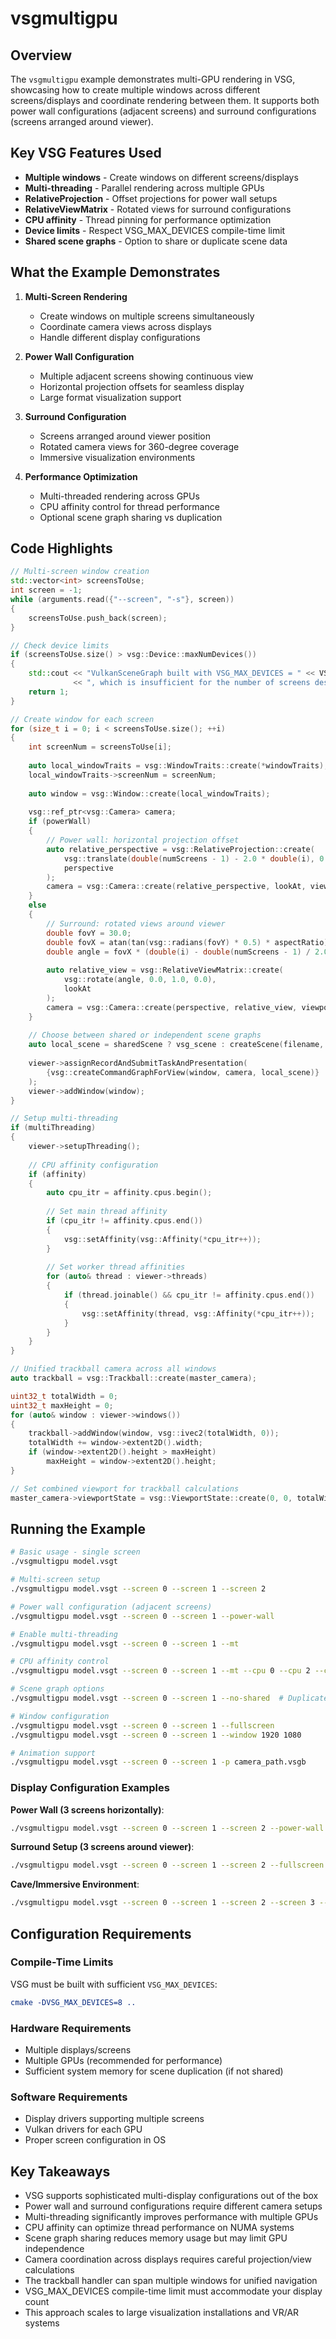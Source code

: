 # vsgmultigpu

## Overview

The `vsgmultigpu` example demonstrates multi-GPU rendering in VSG, showcasing how to create multiple windows across different screens/displays and coordinate rendering between them. It supports both power wall configurations (adjacent screens) and surround configurations (screens arranged around viewer).

## Key VSG Features Used

- **Multiple windows** - Create windows on different screens/displays
- **Multi-threading** - Parallel rendering across multiple GPUs
- **RelativeProjection** - Offset projections for power wall setups
- **RelativeViewMatrix** - Rotated views for surround configurations
- **CPU affinity** - Thread pinning for performance optimization
- **Device limits** - Respect VSG_MAX_DEVICES compile-time limit
- **Shared scene graphs** - Option to share or duplicate scene data

## What the Example Demonstrates

1. **Multi-Screen Rendering**
   - Create windows on multiple screens simultaneously
   - Coordinate camera views across displays
   - Handle different display configurations

2. **Power Wall Configuration**
   - Multiple adjacent screens showing continuous view
   - Horizontal projection offsets for seamless display
   - Large format visualization support

3. **Surround Configuration**
   - Screens arranged around viewer position
   - Rotated camera views for 360-degree coverage
   - Immersive visualization environments

4. **Performance Optimization**
   - Multi-threaded rendering across GPUs
   - CPU affinity control for thread performance
   - Optional scene graph sharing vs duplication

## Code Highlights

```cpp
// Multi-screen window creation
std::vector<int> screensToUse;
int screen = -1;
while (arguments.read({"--screen", "-s"}, screen))
{
    screensToUse.push_back(screen);
}

// Check device limits
if (screensToUse.size() > vsg::Device::maxNumDevices())
{
    std::cout << "VulkanSceneGraph built with VSG_MAX_DEVICES = " << VSG_MAX_DEVICES
              << ", which is insufficient for the number of screens desired." << std::endl;
    return 1;
}

// Create window for each screen
for (size_t i = 0; i < screensToUse.size(); ++i)
{
    int screenNum = screensToUse[i];
    
    auto local_windowTraits = vsg::WindowTraits::create(*windowTraits);
    local_windowTraits->screenNum = screenNum;
    
    auto window = vsg::Window::create(local_windowTraits);
    
    vsg::ref_ptr<vsg::Camera> camera;
    if (powerWall)
    {
        // Power wall: horizontal projection offset
        auto relative_perspective = vsg::RelativeProjection::create(
            vsg::translate(double(numScreens - 1) - 2.0 * double(i), 0.0, 0.0), 
            perspective
        );
        camera = vsg::Camera::create(relative_perspective, lookAt, viewport);
    }
    else
    {
        // Surround: rotated views around viewer
        double fovY = 30.0;
        double fovX = atan(tan(vsg::radians(fovY) * 0.5) * aspectRatio) * 2.0;
        double angle = fovX * (double(i) - double(numScreens - 1) / 2.0);
        
        auto relative_view = vsg::RelativeViewMatrix::create(
            vsg::rotate(angle, 0.0, 1.0, 0.0), 
            lookAt
        );
        camera = vsg::Camera::create(perspective, relative_view, viewport);
    }
    
    // Choose between shared or independent scene graphs
    auto local_scene = sharedScene ? vsg_scene : createScene(filename, options);
    
    viewer->assignRecordAndSubmitTaskAndPresentation(
        {vsg::createCommandGraphForView(window, camera, local_scene)}
    );
    viewer->addWindow(window);
}

// Setup multi-threading
if (multiThreading)
{
    viewer->setupThreading();
    
    // CPU affinity configuration
    if (affinity)
    {
        auto cpu_itr = affinity.cpus.begin();
        
        // Set main thread affinity
        if (cpu_itr != affinity.cpus.end())
        {
            vsg::setAffinity(vsg::Affinity(*cpu_itr++));
        }
        
        // Set worker thread affinities
        for (auto& thread : viewer->threads)
        {
            if (thread.joinable() && cpu_itr != affinity.cpus.end())
            {
                vsg::setAffinity(thread, vsg::Affinity(*cpu_itr++));
            }
        }
    }
}

// Unified trackball camera across all windows
auto trackball = vsg::Trackball::create(master_camera);

uint32_t totalWidth = 0;
uint32_t maxHeight = 0;
for (auto& window : viewer->windows())
{
    trackball->addWindow(window, vsg::ivec2(totalWidth, 0));
    totalWidth += window->extent2D().width;
    if (window->extent2D().height > maxHeight) 
        maxHeight = window->extent2D().height;
}

// Set combined viewport for trackball calculations
master_camera->viewportState = vsg::ViewportState::create(0, 0, totalWidth, maxHeight);
```

## Running the Example

```bash
# Basic usage - single screen
./vsgmultigpu model.vsgt

# Multi-screen setup
./vsgmultigpu model.vsgt --screen 0 --screen 1 --screen 2

# Power wall configuration (adjacent screens)
./vsgmultigpu model.vsgt --screen 0 --screen 1 --power-wall

# Enable multi-threading
./vsgmultigpu model.vsgt --screen 0 --screen 1 --mt

# CPU affinity control
./vsgmultigpu model.vsgt --screen 0 --screen 1 --mt --cpu 0 --cpu 2 --cpu 4

# Scene graph options
./vsgmultigpu model.vsgt --screen 0 --screen 1 --no-shared  # Duplicate scene per window

# Window configuration
./vsgmultigpu model.vsgt --screen 0 --screen 1 --fullscreen
./vsgmultigpu model.vsgt --screen 0 --screen 1 --window 1920 1080

# Animation support
./vsgmultigpu model.vsgt --screen 0 --screen 1 -p camera_path.vsgb
```

### Display Configuration Examples

**Power Wall (3 screens horizontally)**:
```bash
./vsgmultigpu model.vsgt --screen 0 --screen 1 --screen 2 --power-wall --fullscreen
```

**Surround Setup (3 screens around viewer)**:
```bash
./vsgmultigpu model.vsgt --screen 0 --screen 1 --screen 2 --fullscreen
```

**Cave/Immersive Environment**:
```bash
./vsgmultigpu model.vsgt --screen 0 --screen 1 --screen 2 --screen 3 --fullscreen --mt
```

## Configuration Requirements

### Compile-Time Limits

VSG must be built with sufficient `VSG_MAX_DEVICES`:
```cmake
cmake -DVSG_MAX_DEVICES=8 ..
```

### Hardware Requirements

- Multiple displays/screens
- Multiple GPUs (recommended for performance)
- Sufficient system memory for scene duplication (if not shared)

### Software Requirements

- Display drivers supporting multiple screens
- Vulkan drivers for each GPU
- Proper screen configuration in OS

## Key Takeaways

- VSG supports sophisticated multi-display configurations out of the box
- Power wall and surround configurations require different camera setups
- Multi-threading significantly improves performance with multiple GPUs
- CPU affinity can optimize thread performance on NUMA systems
- Scene graph sharing reduces memory usage but may limit GPU independence
- Camera coordination across displays requires careful projection/view calculations
- The trackball handler can span multiple windows for unified navigation
- VSG_MAX_DEVICES compile-time limit must accommodate your display count
- This approach scales to large visualization installations and VR/AR systems